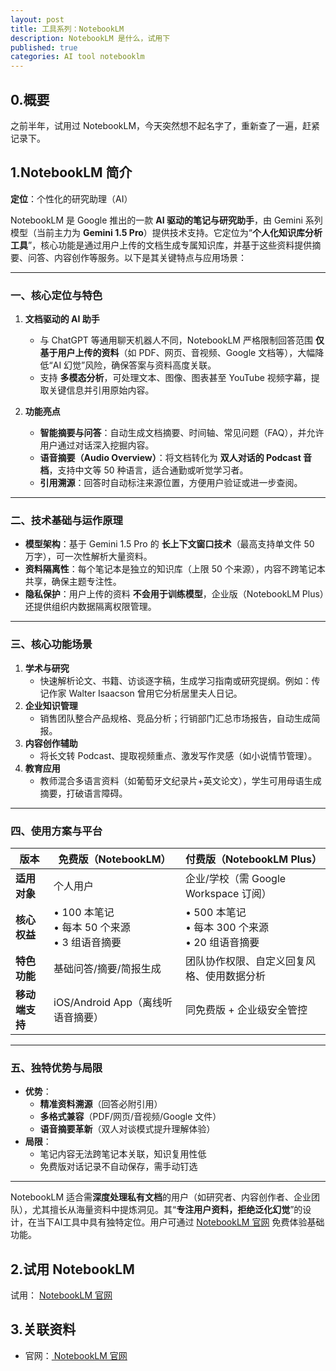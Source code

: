 ```yaml
---
layout: post
title: 工具系列：NotebookLM
description: NotebookLM 是什么，试用下
published: true
categories: AI tool notebooklm
---
```




## 0.概要

之前半年，试用过 NotebookLM，今天突然想不起名字了，重新查了一遍，赶紧记录下。




## 1.NotebookLM 简介

**定位**：个性化的研究助理（AI）

NotebookLM 是 Google 推出的一款 **AI 驱动的笔记与研究助手**，由 Gemini 系列模型（当前主力为 **Gemini 1.5 Pro**）提供技术支持。它定位为“**个人化知识库分析工具**”，核心功能是通过用户上传的文档生成专属知识库，并基于这些资料提供摘要、问答、内容创作等服务。以下是其关键特点与应用场景：

---

### 一、核心定位与特色
1. **文档驱动的 AI 助手**  
   - 与 ChatGPT 等通用聊天机器人不同，NotebookLM 严格限制回答范围 **仅基于用户上传的资料**（如 PDF、网页、音视频、Google 文档等），大幅降低“AI 幻觉”风险，确保答案与资料高度关联。
   - 支持 **多模态分析**，可处理文本、图像、图表甚至 YouTube 视频字幕，提取关键信息并引用原始内容。

2. **功能亮点**  
   - **智能摘要与问答**：自动生成文档摘要、时间轴、常见问题（FAQ），并允许用户通过对话深入挖掘内容。
   - **语音摘要（Audio Overview）**：将文档转化为 **双人对话的 Podcast 音档**，支持中文等 50 种语言，适合通勤或听觉学习者。
   - **引用溯源**：回答时自动标注来源位置，方便用户验证或进一步查阅。

---

### 二、技术基础与运作原理
- **模型架构**：基于 Gemini 1.5 Pro 的 **长上下文窗口技术**（最高支持单文件 50 万字），可一次性解析大量资料。
- **资料隔离性**：每个笔记本是独立的知识库（上限 50 个来源），内容不跨笔记本共享，确保主题专注性。
- **隐私保护**：用户上传的资料 **不会用于训练模型**，企业版（NotebookLM Plus）还提供组织内数据隔离权限管理。

---

### 三、核心功能场景
1. **学术与研究**  
   - 快速解析论文、书籍、访谈逐字稿，生成学习指南或研究提纲。例如：传记作家 Walter Isaacson 曾用它分析居里夫人日记。
2. **企业知识管理**  
   - 销售团队整合产品规格、竞品分析；行销部门汇总市场报告，自动生成简报。
3. **内容创作辅助**  
   - 将长文转 Podcast、提取视频重点、激发写作灵感（如小说情节管理）。
4. **教育应用**  
   - 教师混合多语言资料（如葡萄牙文纪录片+英文论文），学生可用母语生成摘要，打破语言障碍。

---

### 四、使用方案与平台
| **版本**         | **免费版（NotebookLM）**                     | **付费版（NotebookLM Plus）**                     |
|------------------|---------------------------------------------|--------------------------------------------------|
| **适用对象**     | 个人用户                                    | 企业/学校（需 Google Workspace 订阅）           |
| **核心权益**     | • 100 本笔记<br>• 每本 50 个来源<br>• 3 组语音摘要 | • 500 本笔记<br>• 每本 300 个来源<br>• 20 组语音摘要 |
| **特色功能**     | 基础问答/摘要/简报生成                      | 团队协作权限、自定义回复风格、使用数据分析        |
| **移动端支持**   | iOS/Android App（离线听语音摘要） | 同免费版 + 企业级安全管控                      |

---

### 五、独特优势与局限
- **优势**：  
  * **精准资料溯源**（回答必附引用）  
  * **多格式兼容**（PDF/网页/音视频/Google 文件）  
  * **语音摘要革新**（双人对谈模式提升理解体验）
- **局限**：  
  * 笔记内容无法跨笔记本关联，知识复用性低  
  * 免费版对话记录不自动保存，需手动钉选

---

NotebookLM 适合需**深度处理私有文档**的用户（如研究者、内容创作者、企业团队），尤其擅长从海量资料中提炼洞见。其“**专注用户资料，拒绝泛化幻觉**”的设计，在当下AI工具中具有独特定位。用户可通过 [NotebookLM 官网](https://notebooklm.google/) 免费体验基础功能。


## 2.试用 NotebookLM

试用： [ NotebookLM 官网](https://notebooklm.google/)



## 3.关联资料

 
* 官网：[ NotebookLM 官网](https://notebooklm.google/)









[NingG]:    http://ningg.github.io  "NingG"










